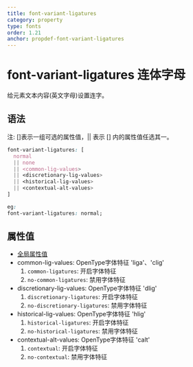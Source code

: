 ```yaml
---
title: font-variant-ligatures
category: property
type: fonts
order: 1.21
anchor: propdef-font-variant-ligatures
---
```


# font-variant-ligatures 连体字母

给元素文本内容(英文字母)设置连字。

## 语法

注: []表示一组可选的属性值，|| 表示 [] 内的属性值任选其一。

```css
font-variant-ligatures: [
  normal
  || none
  || <common-lig-values>
  || <discretionary-lig-values>
  || <historical-lig-values>
  || <contextual-alt-values>
]

eg:
font-variant-ligatures: normal;
```

## 属性值

* [全局属性值](/front-end/CSS/values#anchor-值类型)
* common-lig-values: OpenType字体特征 'liga'、'clig'
  1. `common-ligatures`: 开启字体特征
  1. `no-common-ligatures`: 禁用字体特征
* discretionary-lig-values: OpenType字体特征 'dlig'
  1. `discretionary-ligatures`: 开启字体特征
  1. `no-discretionary-ligatures`: 禁用字体特征
* historical-lig-values: OpenType字体特征 'hlig'
  1. `historical-ligatures`: 开启字体特征
  1. `no-historical-ligatures`: 禁用字体特征
* contextual-alt-values: OpenType字体特征 'calt'
  1. `contextual`: 开启字体特征
  1. `no-contextual`: 禁用字体特征
